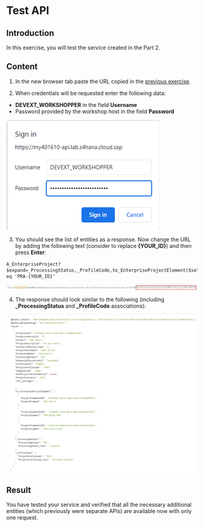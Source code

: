 # Test API

## Introduction 

In this exercise, you will test the service created in the Part 2.

## Content

1. In the new browser tab paste the URL copied in the [previous exercise](./arrangement.md).

2. When credentials will be requested enter the following data:
  - **DEVEXT_WORKSHOPPER** in the field **Username**
  - Password provided by the workshop host in the field **Password**

  ![Alt text](img/0430-credentials-request-on-test.png) 

3. You should see the list of entities as a response. Now change the URL by adding the following text (consider to replace **{YOUR_ID}**) and then press **Enter**:

~~~url
A_EnterpriseProject?$expand=_ProcessingStatus,_ProfileCode,to_EnterpriseProjectElement($select=ProjectElement)&$filter=Project eq 'PRA-{YOUR_ID}'
~~~

  ![Alt text](img/0440-api-url-change.png) 

4. The response should look similar to the following (including **_ProcessingStatus** and **_ProfileCode** associations):

  ![Alt text](img/0450-test-response.png)

## Result

You have tested your service and verified that all the necessary additional entities (which previously were separate APIs) are available now with only one request. 
